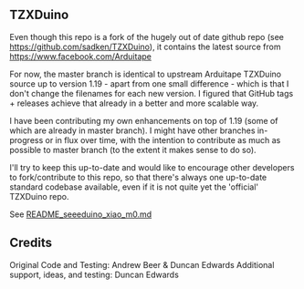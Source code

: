 ## TZXDuino

Even though this repo is a fork of the hugely out of date github repo (see https://github.com/sadken/TZXDuino), it contains the latest source from https://www.facebook.com/Arduitape

For now, the master branch is identical to upstream Arduitape TZXDuino source up to version 1.19 - apart from one small difference - which is that I don't change the filenames for each new version.  I figured that GitHub tags + releases achieve that already in a better and more scalable way.

I have been contributing my own enhancements on top of 1.19 (some of which are already in master branch).  I might have other branches in-progress or in flux over time, with the intention to contribute as much as possible to master branch (to the extent it makes sense to do so).

I'll try to keep this up-to-date and would like to encourage other developers to fork/contribute to this repo, so that there's always one up-to-date standard codebase available, even if it is not quite yet the 'official' TZXDuino repo.

See [README_seeeduino_xiao_m0.md](README_seeeduino_xiao_m0.md)

## Credits
Original Code and Testing: Andrew Beer & Duncan Edwards
Additional support, ideas, and testing: Duncan Edwards
